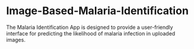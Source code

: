 # Image-Based-Malaria-Identification
The Malaria Identification App is designed to provide a user-friendly interface for predicting the likelihood of malaria infection in uploaded images.
